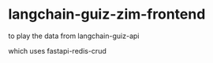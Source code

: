 # langchain-guiz-zim-frontend

to play the data from langchain-guiz-api

which uses fastapi-redis-crud

